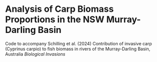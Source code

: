 # Analysis of Carp Biomass Proportions in the NSW Murray-Darling Basin
 Code to accompany Schilling et al. (2024) Contribution of invasive carp (Cyprinus carpio) to fish biomass in rivers of the Murray-Darling Basin, Australia *Biological Invasions*
